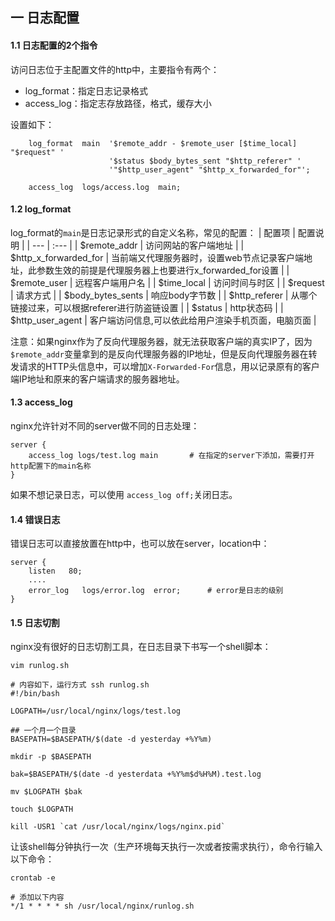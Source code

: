 ## 一 日志配置

#### 1.1 日志配置的2个指令

访问日志位于主配置文件的http中，主要指令有两个：
- log_format：指定日志记录格式
- access_log：指定志存放路径，格式，缓存大小

设置如下：
```
    log_format  main  '$remote_addr - $remote_user [$time_local] "$request" '
                      '$status $body_bytes_sent "$http_referer" '
                      '"$http_user_agent" "$http_x_forwarded_for"';

    access_log  logs/access.log  main;
```

#### 1.2 log_format

log_format的`main`是日志记录形式的自定义名称，常见的配置：
| 配置项 | 配置说明 |
| --- | :--- |
| $remote_addr | 访问网站的客户端地址 | 
| $http_x_forwarded_for  | 当前端又代理服务器时，设置web节点记录客户端地址，此参数生效的前提是代理服务器上也要进行x_forwarded_for设置  |
| $remote_user | 远程客户端用户名 |
| $time_local | 访问时间与时区 |
| $request  | 请求方式  |
| $body_bytes_sents  | 响应body字节数  |
| $http_referer  |  从哪个链接过来，可以根据referer进行防盗链设置 |
| $status  | http状态码  |
| $http_user_agent  |  客户端访问信息,可以依此给用户渲染手机页面，电脑页面 |
  
注意：如果nginx作为了反向代理服务器，就无法获取客户端的真实IP了，因为`$remote_addr`变量拿到的是反向代理服务器的IP地址，但是反向代理服务器在转发请求的HTTP头信息中，可以增加`X-Forwarded-For`信息，用以记录原有的客户端IP地址和原来的客户端请求的服务器地址。  

#### 1.3 access_log

nginx允许针对不同的server做不同的日志处理：
```
server {
    access_log logs/test.log main       # 在指定的server下添加，需要打开http配置下的main名称
}
```

如果不想记录日志，可以使用 `access_log off;`关闭日志。

#### 1.4 错误日志

错误日志可以直接放置在http中，也可以放在server，location中：
```
server {
    listen   80;
    ....
    error_log   logs/error.log  error;      # error是日志的级别
}
```

#### 1.5 日志切割

nginx没有很好的日志切割工具，在日志目录下书写一个shell脚本：
```
vim runlog.sh

# 内容如下，运行方式 ssh runlog.sh
#!/bin/bash

LOGPATH=/usr/local/nginx/logs/test.log

## 一个月一个目录
BASEPATH=$BASEPATH/$(date -d yesterday +%Y%m)

mkdir -p $BASEPATH

bak=$BASEPATH/$(date -d yesterdata +%Y%m$d%H%M).test.log

mv $LOGPATH $bak

touch $LOGPATH

kill -USR1 `cat /usr/local/nginx/logs/nginx.pid`
```

让该shell每分钟执行一次（生产环境每天执行一次或者按需求执行），命令行输入以下命令：
```
crontab -e 

# 添加以下内容
*/1 * * * * sh /usr/local/nginx/runlog.sh
```